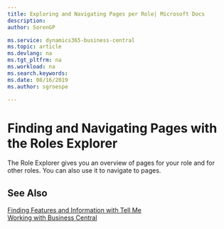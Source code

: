 ```yaml
---
title: Exploring and Navigating Pages per Role| Microsoft Docs
description:
author: SorenGP

ms.service: dynamics365-business-central
ms.topic: article
ms.devlang: na
ms.tgt_pltfrm: na
ms.workload: na
ms.search.keywords:
ms.date: 08/16/2019
ms.author: sgroespe

---
```

# Finding and Navigating Pages with the Roles Explorer
The Role Explorer gives you an overview of pages for your role and for other roles. You can also use it to navigate to pages.

## See Also
[Finding Features and Information with Tell Me](ui-search.md)  
[Working with Business Central](ui-work-product.md)
